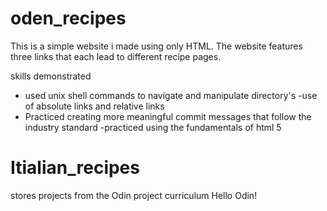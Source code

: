 # oden_recipes
This is a simple website i made using only HTML. The website features three links that each lead to different recipe pages.

skills demonstrated
- used unix shell commands to navigate and manipulate directory's 
-use of absolute links and relative links 
- Practiced creating more meaningful commit messages that follow the industry standard
-practiced using the fundamentals of html 5
# Itialian_recipes
stores projects from the Odin project curriculum 
Hello Odin!
